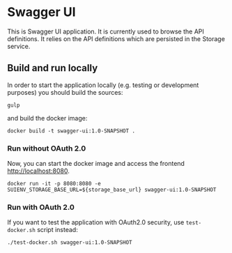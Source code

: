 # Swagger UI

This is Swagger UI application. It is currently used to browse the API definitions. It relies on the API definitions which are persisted in the Storage service.


## Build and run locally

In order to start the application locally (e.g. testing or development purposes) you should build the sources:

```
gulp
```

and build the docker image:


```
docker build -t swagger-ui:1.0-SNAPSHOT .
```

### Run without OAuth 2.0
Now, you can start the docker image and access the frontend <http://localhost:8080>.

```
docker run -it -p 8080:8080 -e SUIENV_STORAGE_BASE_URL=${storage_base_url} swagger-ui:1.0-SNAPSHOT
```

### Run with OAuth 2.0
If you want to test the application with OAuth2.0 security, use `test-docker.sh` script instead:

```
./test-docker.sh swagger-ui:1.0-SNAPSHOT
```
